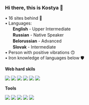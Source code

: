 ### Hi there, this is Kostya 👋
• 16 sites behind 🥶<br>
• Languages: <br>
ㅤㅤ<b>English</b> - Upper Intermediate<br>
ㅤㅤ<b>Russian</b> - Native Speaker<br>
ㅤㅤ<b>Belorussian</b> - Advanced<br>
ㅤㅤ<b>Slovak</b> - Intermediate<br>
• Person with positive vibrations 🙃 <br>
• Iron knowledge of languages below 🛡 <br>

<b>Web hard skils</b>

<img src="https://img.shields.io/badge/HTML5-red?style=for-the-badge&logo=HTML5&logoColor=white"/> <img src="https://img.shields.io/badge/SASS-3328a6?style=for-the-badge&logo=SASS&logoColor=yellow"/> <img src="https://img.shields.io/badge/SCSS-FFF700?style=for-the-badge&logo=SASS&logoColor=yellow"/> <img src="https://img.shields.io/badge/CSS3-FFE373?style=for-the-badge&logo=CSS3&logoColor=yellow"/> <img src="https://img.shields.io/badge/JAVASCRIPT-1D8C00?style=for-the-badge&logo=JAVASCRIPT&logoColor=red"/> <img src="https://img.shields.io/badge/MATLAB-blue?style=for-the-badge&logo=MoscowMetro&logoColor=white"/>

<b>Tools</b>

<img src="https://img.shields.io/badge/FIGMA-5075E6?style=for-the-badge&logo=FIGMA&logoColor=E6CB50"/> <img src="https://img.shields.io/badge/PINTEREST-5373DB?style=for-the-badge&logo=PINTEREST&logoColor=CC7545"/> <img src="https://img.shields.io/badge/DRIBBLE-77438A?style=for-the-badge&logo=DRIBBLE&logoColor=7AEBD6"/> <img src="https://img.shields.io/badge/GIT-black?style=for-the-badge&logo=GIT&logoColor=white"/> <img src="https://img.shields.io/badge/GITHUB-black?style=for-the-badge&logo=GITBUH&logoColor=white"/>

